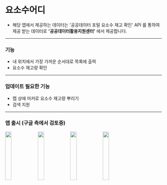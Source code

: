# 요소수어디 
* 해당 앱에서 제공하는 데이터는 '공공데이터 포털 요소수 재고 확인' API 를 통하여 제공 받는 데이터로 **'공공데이터활용지원센터'** 에서 제공합니다.
---
### 기능
* 내 위치에서 가장 가까운 순서대로 목록에 출력
* 요소수 재고량 확인
---
### 업데이트 필요한 기능
* 맵 상에 마커로 요소수 재고량 뿌리기
* 검색 지원
---
### 앱 출시 (구글 측에서 검토중)
<img src = "https://user-images.githubusercontent.com/51182964/143018335-07516977-ebcd-484c-9ed6-58b89cdf17f8.png" width="20%" height="20%">  <img src = "https://user-images.githubusercontent.com/51182964/143018401-f566df54-b87f-41b4-ad9d-c933ca06bfee.png" width="20%" height="20%">  <img src = "https://user-images.githubusercontent.com/51182964/143018413-4305ef29-13e0-4a01-b041-aa2974f34fd4.png" width="20%" height="20%">  <img src = "https://user-images.githubusercontent.com/51182964/143018424-cc190b42-73e2-4604-ad8c-be985e7bcb41.png" width="20%" height="20%">
